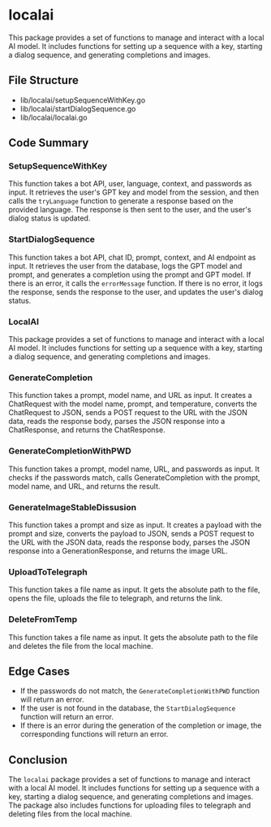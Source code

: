 # localai

This package provides a set of functions to manage and interact with a local AI model. It includes functions for setting up a sequence with a key, starting a dialog sequence, and generating completions and images.

## File Structure

- lib/localai/setupSequenceWithKey.go
- lib/localai/startDialogSequence.go
- lib/localai/localai.go

## Code Summary

### SetupSequenceWithKey

This function takes a bot API, user, language, context, and passwords as input. It retrieves the user's GPT key and model from the session, and then calls the `tryLanguage` function to generate a response based on the provided language. The response is then sent to the user, and the user's dialog status is updated.

### StartDialogSequence

This function takes a bot API, chat ID, prompt, context, and AI endpoint as input. It retrieves the user from the database, logs the GPT model and prompt, and generates a completion using the prompt and GPT model. If there is an error, it calls the `errorMessage` function. If there is no error, it logs the response, sends the response to the user, and updates the user's dialog status.

### LocalAI

This package provides a set of functions to manage and interact with a local AI model. It includes functions for setting up a sequence with a key, starting a dialog sequence, and generating completions and images.

### GenerateCompletion

This function takes a prompt, model name, and URL as input. It creates a ChatRequest with the model name, prompt, and temperature, converts the ChatRequest to JSON, sends a POST request to the URL with the JSON data, reads the response body, parses the JSON response into a ChatResponse, and returns the ChatResponse.

### GenerateCompletionWithPWD

This function takes a prompt, model name, URL, and passwords as input. It checks if the passwords match, calls GenerateCompletion with the prompt, model name, and URL, and returns the result.

### GenerateImageStableDissusion

This function takes a prompt and size as input. It creates a payload with the prompt and size, converts the payload to JSON, sends a POST request to the URL with the JSON data, reads the response body, parses the JSON response into a GenerationResponse, and returns the image URL.

### UploadToTelegraph

This function takes a file name as input. It gets the absolute path to the file, opens the file, uploads the file to telegraph, and returns the link.

### DeleteFromTemp

This function takes a file name as input. It gets the absolute path to the file and deletes the file from the local machine.

## Edge Cases

- If the passwords do not match, the `GenerateCompletionWithPWD` function will return an error.
- If the user is not found in the database, the `StartDialogSequence` function will return an error.
- If there is an error during the generation of the completion or image, the corresponding functions will return an error.

## Conclusion

The `localai` package provides a set of functions to manage and interact with a local AI model. It includes functions for setting up a sequence with a key, starting a dialog sequence, and generating completions and images. The package also includes functions for uploading files to telegraph and deleting files from the local machine.